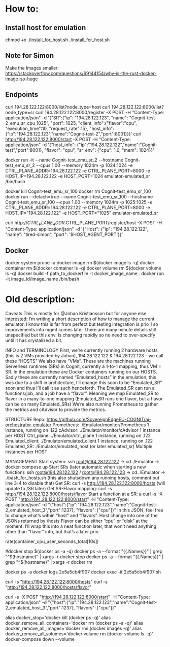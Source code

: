 
# How to:
## Install host for emulation
chmod +x ./install_for_host.sh
./install_for_host.sh

## Note for Simon
Make the Images smaller:
https://stackoverflow.com/questions/69144154/why-is-the-rust-docker-image-so-huge

## Endpoints
curl 194.28.122.122:8000/list?node_type=host
curl 194.28.122.122:8000/list?node_type=sr
curl 194.28.122.122:8000/register -X POST -H "Content-Type: application/json" -d '{"SR":{"ip": "194.28.122.123", "name": "Cognit-test-2_emu_sr_cpu_1025", "port": 1025, "client_info":{"flavor":"cpu", "execution_time":10, "request_rate":15}, "host_info":{"ip":"194.28.122.123","name":"Cognit-test-2","port":8001}}}'
curl http://194.28.122.122:8000/start -X POST -H "Content-Type: application/json" -d '{"host_info": {"ip":"194.28.122.122","name":"Cognit-test","port":8001}, "flavor": "cpu", "sr_env": {"cpu": 1.0, "mem": 1024}}'

 docker run -it --name Cognit-test_emu_sr_2 --hostname Cognit-test_emu_sr_2 --cpus 1.00 --memory 1024m -p 1024:1024 -e CTRL_PLANE_ADDR=194.28.122.122 -e CTRL_PLANE_PORT=8000 -e HOST_IP=194.28.122.122 -e HOST_PORT=1024 emulator-emulated_sr /bin/bash
 
docker kill Cognit-test_emu_sr_100
docker rm Cognit-test_emu_sr_100
docker run --detach=true --name Cognit-test_emu_sr_100 --hostname Cognit-test_emu_sr_100 --cpus 1.00 --memory 1024m -p 1025:1025 -e CTRL_PLANE_ADDR=194.28.122.122 -e CTRL_PLANE_PORT=8000 -e HOST_IP="194.28.122.122" -e HOST_PORT="1025" emulator-emulated_sr


curl http://$CTRL_PLANE_ADDR:$CTRL_PLANE_PORT/register/host -X POST -H "Content-Type: application/json" -d '{"Host": {"ip": "194.28.122.122", "name": "tired-simon", "port": '$HOST_AGENT_PORT'}}'

## Docker

docker system prune -a
docker image rm $(docker image ls -q)
docker container rm $(docker container ls -q)
docker volume rm $(docker volume ls -q)
docker build -f path_to_dockerfile -t docker_image_name .
docker run -it image_id/image_name /bin/bash

# Old description:
Caveats
This is mostly for @Johan Kristiansson but for anyone else interested:
I’m writing a short description of how to manage the current emulator. 
I know this is far from perfect but testing integration is prio 1 so improvements into mgmt comes later
There are many minute details still unspecified but this env. Is changing rapidly so no need to over-specify until it has crystalized a bit. 


INFO and TERMINOLOGY
First, we’re currently running 2 hardware hosts (this is 2 VMs provided by Johan), 194.28.122.122 & 194.28.122.123 – we call these “HOSTS”
We also have “VMs”. These are the machines running Serverless runtimes (SRs) in Cognit, currently a 1-to-1 mapping, thus VM = SR. 
In the emulation these are Docker containers running on our HOSTS.
Sadly these are currently named “Emulated_hosts” in the emulation, this was due to a shift in architecture, I’ll change this soon to be “Emulated_SR” soon and thus I’ll call it as such henceforth. 
The Emulated_SR can run a functions/job, and a job have a “flavor”.  Meaning we map Emulated_SR to flavor in a many-to-one mapping (Emulated_SR runs one flavor, but a flavor can be on many Emulated_SRs)
We’re also running Prometheus to gather the metrics and cAdvisor to provide the metrics.

STRUCTURE
Repo: https://github.com/SovereignEdgeEU-COGNIT/ai-orchestrator-emulator
Prometheus: ./Emulator/monitor/Prometheus
                           1 instance, running on .122
cAdvisor: ./Emulator/monitor/cAdvisor
                           1 instance per HOST
Ctrl_plane: ./Emulator/ctrl_plane
                           1 instance, running on .122
Emulated_client: ./Emulator/emulated_client
                           1 instance, running on .122
Emulated_SR: ./Emulator/emulated_host (or later emulated_sr)
                           Multiple instances per HOST

MANAGEMENT
Start system: ssh root@194.28.122.122 -> cd ./Emulator -> docker-compose up
Start SRs (later automatic when starting a new function): ssh root@194.28.122.122 / root@194.28.122.123 -> cd ./Emulator -> ./bash_for_hosts.sh (this also shutsdown any running hosts, comment out line 3-4 to disable that)
Get SR: curl -s http://194.28.122.122:8000/hosts (will update to /SR later) 
Get SR-Flavor mapping: curl -s http://194.28.122.122:8000/hosts/flavor
Start a function at a SR: a curl -s -X POST "http://194.28.122.122:8000/start" -H "Content-Type: application/json" -d "{\"host\":{\"ip\":\"194.28.122.123\",\"name\":\"Cognit-test-2_emulated_host_3\",\"port\":1237}, \"flavors\": [\"cpu\"]}"
                           In this JSON, feel free to change what’s within “host” and “flavors”.
                           Host change into one of the JSONs returned by /hosts
                           Flavor can be either “cpu” or “disk” at the moment.
                           I’ll wrap this into a neat function later, that won’t need anything other than “flavor” info, but that’s a later prio





rate(container_cpu_user_seconds_total[10s])

#docker stop $(docker ps -a -q)
docker ps -a --format "{{.Names}}" | grep "^$(hostname)" | xargs -r docker stop
docker ps -a --format "{{.Names}}" | grep "^$(hostname)" | xargs -r docker rm

docker ps -a
docker logs 2e5a5cb4f907
docker exec -it 2e5a5cb4f907 sh

curl -s "http://194.28.122.122:8000/hosts"
curl -s "http://194.28.122.122:8000/hosts/flavor"

curl -s -X POST "http://194.28.122.122:8000/start" -H "Content-Type: application/json" -d "{\"host\":{\"ip\":\"194.28.122.123\",\"name\":\"Cognit-test-2_emulated_host_3\",\"port\":1237}, \"flavors\": [\"cpu\"]}"


alias docker_stop='docker kill (docker ps -q)'
alias docker_remove_all_containers='docker rm (docker ps -a -q)'
alias docker_remove_all_images='docker rmi (docker images -q)'
alias docker_remove_all_volumes='docker volume rm (docker volume ls -q)'
docker-compose down --volume